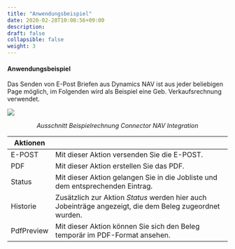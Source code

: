 ```yaml
---
title: "Anwendungsbeispiel"
date: 2020-02-28T10:08:56+09:00
description: 
draft: false
collapsible: false
weight: 3
---
```


#### Anwendungsbeispiel

Das Senden von E-Post Briefen aus Dynamics NAV ist aus jeder beliebigen Page möglich, im Folgenden wird als Beispiel eine Geb. Verkaufsrechnung verwendet.

![](/images/connectornav/epost/beispiel.png)<center>_Ausschnitt Beispielrechnung Connector NAV Integration_</center>

|Aktionen| |
|---|---|
| E-POST   | Mit dieser Aktion versenden Sie die E-POST.                                                             |
| PDF      | Mit dieser Aktion erstellen Sie das PDF.                                                                |
| Status   | Mit dieser Aktion gelangen Sie in die Jobliste und dem entsprechenden Eintrag.                          |
| Historie | Zusätzlich zur Aktion *Status* werden hier auch Jobeinträge angezeigt, die dem Beleg zugeordnet wurden. |
| PdfPreview | Mit dieser Aktion können Sie sich den Beleg temporär im PDF-Format ansehen. |
